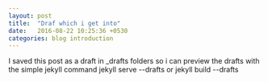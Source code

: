 ```yaml
---
layout: post
title:  "Draf which i get into"
date:   2016-08-22 10:25:36 +0530
categories: blog introduction
---
```


I saved this post as a draft in _drafts folders so i can preview the drafts with the simple jekyll command jekyll serve --drafts or jekyll build --drafts
